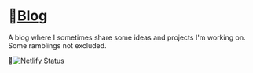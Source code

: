 # 🔗[Blog](https://blog.almin.dev)

A blog where I sometimes share some ideas and projects I'm working on. Some ramblings not excluded. 

🚀[![Netlify Status](https://api.netlify.com/api/v1/badges/89553650-394c-4f37-9b32-9b20c9925a6b/deploy-status)](https://app.netlify.com/sites/awesome-hypatia-39b778/deploys)

